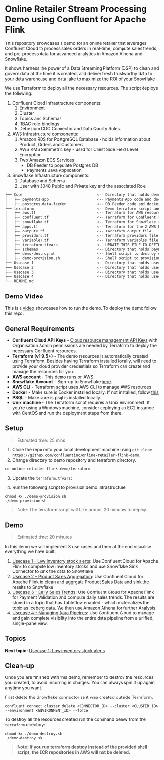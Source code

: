 #  Online Retailer Stream Processing Demo using Confluent for Apache Flink

This repository showcases a demo for an online retailer that leverages Confluent Cloud to process sales orders in real-time, compute sales trends, and pre-process data for advanced analytics in Amazon Athena and Snowflake. 

It shows harness the power of a Data Streaming Platform (DSP) to clean and govern data at the time it is created, and deliver fresh trustworthy data to your data warehouse and data lake to maximize the ROI of your Snowflake

We use Terraform to deploy all the necessary resources. The script deploys the following:

1. Confluent Cloud Infrastructure components:
   1. Environment
   2. Cluster
   3. Topics and Schemas
   4. RBAC role-bindings
   5. Debezium CDC Connector and Data Qaulity Rules.
2. AWS Infrastructure components:
   1. Amazon RDS for PostgreSQL Database - holds information about Product, Orders and Customers
   2. AWS KMS Semmetric key - used for Client Side Field Level Encryption
   3. Two Amazon ECS Services
      * DB Feeder to populate Postgres DB
      * Payments Java Application
3. Snowflake Infrastructure components:
   1. Database and Schema
   2. User with 2048 Public and Private key and the associated Role

```bash
├── Code                                  <-- Directory that holds demo code and dockerfile
│   ├── payments-app                      <-- Payments App code and dockerfile
│   ├── postgres-data-feeder              <-- DB Feeder code and dockerfile
└── terraform                             <-- Demo terraform script and artifacts
│   ├── aws.tf                            <-- Terraform for AWS resources
│   ├── confluent.tf                      <-- Terraform for Confluent resources
│   ├── snowflake.tf                      <-- Terraform for Snowflake resources
│   ├── apps.tf                           <-- Terraform for the 2 AWS ECS Services (payments and DB feeder) 
│   ├── outputs.tf                        <-- Terraform output file
│   ├── providors.tf                      <-- Terraform providors file
│   ├── variables.tf                      <-- Terraform variables file
│   ├── terraform.tfvars                  <-- UPDATE THIS FILE TO DEFINE YOUR VARIABLES
│   ├── schemas                           <-- Directory that holds payments topic avro schema
│   ├── demo-destroy.sh                   <-- Shell script to destroy demo infrastructure
│   ├── demo-provision.sh                 <-- Shell script to provision demo infrastructure
├── Usecase 1                             <-- Directory that holds usecase 1 instructions and screenshots
├── Usecase 2                             <-- Directory that holds usecase 2 instructions and screenshots
├── Usecase 3                             <-- Directory that holds usecase 3 instructions and screenshots
├── Usecase 4                             <-- Directory that holds usecase 4 instructions and screenshots
└── README.md
```

## Demo Video

This is a [video](https://www.confluent.io/resources/demo/shift-left-dsp-demo/) showcases how to run the demo. To deploy the demo follow this repo.


## General Requirements

* **Confluent Cloud API Keys** - [Cloud resource management API Keys](https://docs.confluent.io/cloud/current/security/authenticate/workload-identities/service-accounts/api-keys/overview.html#resource-scopes) with Organisation Admin permissions are needed by Terraform to deploy the necessary Confluent resources.
* **Terraform (v1.9.5+)** - The demo resources is automatically created using [Terraform](https://www.terraform.io). Besides having Terraform installed locally, will need to provide your cloud provider credentials so Terraform can create and manage the resources for you.
* **AWS account** - This demo runs on AWS
* **Snowflake Account** -  Sign-up to Snowflake [here](https://signup.snowflake.com/).
* **AWS CLI** - Terraform script uses AWS CLI to manage AWS resources
* **Docker** - Make sure is Docker installed locally. If not installed, follow [this](https://docs.docker.com/desktop/)
* **PSQL** - Make sure is psql is installed locally.
* **Unix machine** - The Terraform script requires a Unix environment. If you're using a Windows machine, consider deploying an EC2 instance with CentOS and run the deployment steps from there.

## Setup

> Estimated time: 25 mins

1. Clone the repo onto your local development machine using `git clone https://github.com/confluentinc/online-retailer-flink-demo`.
2. Change directory to demo repository and terraform directory.

```
cd online-retailer-flink-demo/terraform

```
3. Update the ```terraform.tfvars```:

4. Run the following script to provision demo infrastructure

```
chmod +x ./demo-provision.sh
./demo-provision.sh
```

>Note: The terraform script will take around 20 minutes to deploy.

## Demo
> Estimated time: 20 minutes


In this demo we will implement 3 use cases and then at the end visualise everything we have built:
1. [Usecase 1 - Low inventory stock alerts](./Usecase1/USECASE1-README.md): Use Confluent Cloud for Apache Flink to compute low inventory stocks and use Snowflake Sink Connector to sink the data to Snowflake
2. [Usecase 2 - Product Sales Aggregation](./Usecase2/USECASE2-README.md): Use Confluent Cloud for Apache Flink to clean and aggrgate Product Sales Data and sink the results to Snowflake
3. [Usecase 3 - Daily Sales Trends](./Usecase3/USECASE3-README.md): Use Confluent Cloud for Apache Flink for Payment Validation and compute daily sales trends. The results are stored in a topic that has Tableflow enabled - which materializes the topic as Iceberg data. We then use Amazon Athena for further Analysis.
4. [Usecase 4 - Managing Data Pipeines](./Usecase4/USECASE4-README.md): Use Confluent Cloud to manage and gain complete visibility into the entire data pipeline from a unified, single-pane view.

## Topics

**Next topic:** [Usecase 1: Low inventory stock alerts](./Usecase1/USECASE1-README.md)

## Clean-up
Once you are finished with this demo, remember to destroy the resources you created, to avoid incurring in charges. You can always spin it up again anytime you want.

First delete the Snowflake connector as it was created outside Terraform:

```
confluent connect cluster delete <CONNECTOR_ID> --cluster <CLUSTER_ID> --environment <ENVIRONMENT_ID> --force
```

To destroy all the resources created run the command below from the ```terraform``` directory:

```
chmod +x ./demo-destroy.sh
./demo-destroy.sh

```
> **Note: If you run terraform destroy instead of the provided shell script, the ECR repositories in AWS will not be deleted.**

